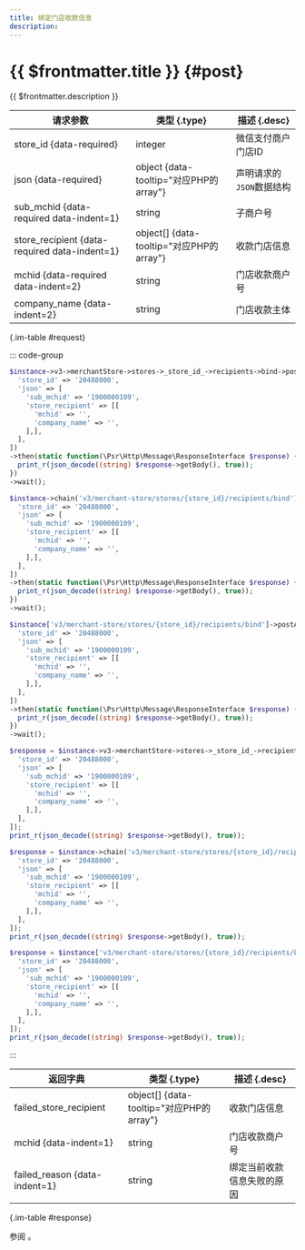 ```yaml
---
title: 绑定门店收款信息
description: 
---
```


# {{ $frontmatter.title }} {#post}

{{ $frontmatter.description }}

| 请求参数 | 类型 {.type} | 描述 {.desc}
| --- | --- | ---
| store_id {data-required} | integer | 微信支付商户门店ID
| json {data-required} | object {data-tooltip="对应PHP的array"} | 声明请求的`JSON`数据结构
| sub_mchid {data-required data-indent=1} | string | 子商户号
| store_recipient {data-required data-indent=1} | object[] {data-tooltip="对应PHP的array"} | 收款门店信息
| mchid {data-required data-indent=2} | string | 门店收款商户号
| company_name {data-indent=2} | string | 门店收款主体

{.im-table #request}

::: code-group

```php [异步纯链式]
$instance->v3->merchantStore->stores->_store_id_->recipients->bind->postAsync([
  'store_id' => '20488000',
  'json' => [
    'sub_mchid' => '1900000109',
    'store_recipient' => [[
      'mchid' => '',
      'company_name' => '',
    ],],
  ],
])
->then(static function(\Psr\Http\Message\ResponseInterface $response) {
  print_r(json_decode((string) $response->getBody(), true));
})
->wait();
```

```php [异步声明式]
$instance->chain('v3/merchant-store/stores/{store_id}/recipients/bind')->postAsync([
  'store_id' => '20488000',
  'json' => [
    'sub_mchid' => '1900000109',
    'store_recipient' => [[
      'mchid' => '',
      'company_name' => '',
    ],],
  ],
])
->then(static function(\Psr\Http\Message\ResponseInterface $response) {
  print_r(json_decode((string) $response->getBody(), true));
})
->wait();
```

```php [异步属性式]
$instance['v3/merchant-store/stores/{store_id}/recipients/bind']->postAsync([
  'store_id' => '20488000',
  'json' => [
    'sub_mchid' => '1900000109',
    'store_recipient' => [[
      'mchid' => '',
      'company_name' => '',
    ],],
  ],
])
->then(static function(\Psr\Http\Message\ResponseInterface $response) {
  print_r(json_decode((string) $response->getBody(), true));
})
->wait();
```

```php [同步纯链式]
$response = $instance->v3->merchantStore->stores->_store_id_->recipients->bind->post([
  'store_id' => '20488000',
  'json' => [
    'sub_mchid' => '1900000109',
    'store_recipient' => [[
      'mchid' => '',
      'company_name' => '',
    ],],
  ],
]);
print_r(json_decode((string) $response->getBody(), true));
```

```php [同步声明式]
$response = $instance->chain('v3/merchant-store/stores/{store_id}/recipients/bind')->post([
  'store_id' => '20488000',
  'json' => [
    'sub_mchid' => '1900000109',
    'store_recipient' => [[
      'mchid' => '',
      'company_name' => '',
    ],],
  ],
]);
print_r(json_decode((string) $response->getBody(), true));
```

```php [同步属性式]
$response = $instance['v3/merchant-store/stores/{store_id}/recipients/bind']->post([
  'store_id' => '20488000',
  'json' => [
    'sub_mchid' => '1900000109',
    'store_recipient' => [[
      'mchid' => '',
      'company_name' => '',
    ],],
  ],
]);
print_r(json_decode((string) $response->getBody(), true));
```

:::

| 返回字典 | 类型 {.type} | 描述 {.desc}
| --- | --- | ---
| failed_store_recipient | object[] {data-tooltip="对应PHP的array"} | 收款门店信息
| mchid {data-indent=1} | string | 门店收款商户号
| failed_reason {data-indent=1} | string | 绑定当前收款信息失败的原因

{.im-table #response}

参阅 。
